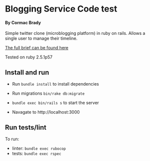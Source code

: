 #  Blogging Service Code test
#### By Cormac Brady

Simple twitter clone (microblogging platform) in ruby on rails.
Allows a single user to manage their timeline.

[The full brief can be found here](https://github.com/madetech/handbook/blob/master/guides/hiring/remote_test/brief.md)

Tested on ruby 2.5.1p57

## Install and run

- Run `bundle install` to install dependencies

- Run migrations `bin/rake db:migrate`

- `bundle exec bin/rails s` to start the server

- Navagate to http://localhost:3000

## Run tests/lint
To run:
- linter: `bundle exec rubocop`
- tests: `bundle exec rspec`